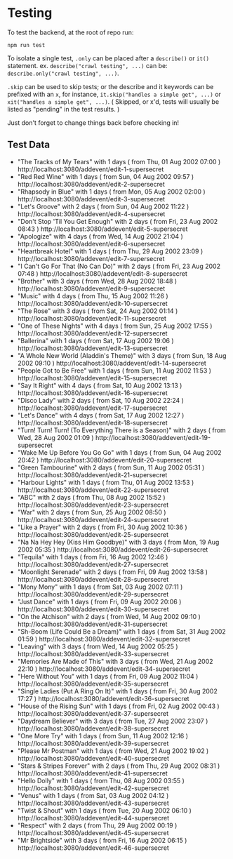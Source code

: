 # Testing

To test the backend, at the root of repo run:

```
npm run test
```

To isolate a single test, `.only` can be placed after a `describe()` or `it()` statement.  ex. `describe("crawl testing", ...)` can be: `describe.only("crawl testing", ...)`. 

`.skip` can be used to skip tests; or the describe and it keywords can be prefixed with an `x`, for instance, `it.skip("handles a simple get", ...)` or `xit("handles a simple get", ...)`.  ( Skipped, or x'd, tests will usually be listed as "pending" in the test results. )

Just don't forget to change things back before checking in!


## Test Data

* "The Tracks of My Tears" with 1 days ( from Thu, 01 Aug 2002 07:00 ) 
 http://localhost:3080/addevent/edit-1-supersecret
* "Red Red Wine" with 1 days ( from Sun, 04 Aug 2002 09:57 ) 
 http://localhost:3080/addevent/edit-2-supersecret
* "Rhapsody in Blue" with 1 days ( from Mon, 05 Aug 2002 02:00 ) 
 http://localhost:3080/addevent/edit-3-supersecret
* "Let's Groove" with 2 days ( from Sun, 04 Aug 2002 11:22 ) 
 http://localhost:3080/addevent/edit-4-supersecret
* "Don't Stop 'Til You Get Enough" with 2 days ( from Fri, 23 Aug 2002 08:43 ) 
 http://localhost:3080/addevent/edit-5-supersecret
* "Apologize" with 4 days ( from Wed, 14 Aug 2002 21:04 ) 
 http://localhost:3080/addevent/edit-6-supersecret
* "Heartbreak Hotel" with 1 days ( from Thu, 29 Aug 2002 23:09 ) 
 http://localhost:3080/addevent/edit-7-supersecret
* "I Can't Go For That (No Can Do)" with 2 days ( from Fri, 23 Aug 2002 07:48 ) 
 http://localhost:3080/addevent/edit-8-supersecret
* "Brother" with 3 days ( from Wed, 28 Aug 2002 18:48 ) 
 http://localhost:3080/addevent/edit-9-supersecret
* "Music" with 4 days ( from Thu, 15 Aug 2002 11:26 ) 
 http://localhost:3080/addevent/edit-10-supersecret
* "The Rose" with 3 days ( from Sat, 24 Aug 2002 01:14 ) 
 http://localhost:3080/addevent/edit-11-supersecret
* "One of These Nights" with 4 days ( from Sun, 25 Aug 2002 17:55 ) 
 http://localhost:3080/addevent/edit-12-supersecret
* "Ballerina" with 1 days ( from Sat, 17 Aug 2002 19:06 ) 
 http://localhost:3080/addevent/edit-13-supersecret
* "A Whole New World (Aladdin's Theme)" with 3 days ( from Sun, 18 Aug 2002 09:10 ) 
 http://localhost:3080/addevent/edit-14-supersecret
* "People Got to Be Free" with 1 days ( from Sun, 11 Aug 2002 11:53 ) 
 http://localhost:3080/addevent/edit-15-supersecret
* "Say It Right" with 4 days ( from Sat, 10 Aug 2002 13:13 ) 
 http://localhost:3080/addevent/edit-16-supersecret
* "Disco Lady" with 2 days ( from Sat, 10 Aug 2002 22:24 ) 
 http://localhost:3080/addevent/edit-17-supersecret
* "Let's Dance" with 4 days ( from Sat, 17 Aug 2002 12:27 ) 
 http://localhost:3080/addevent/edit-18-supersecret
* "Turn! Turn! Turn! (To Everything There is a Season)" with 2 days ( from Wed, 28 Aug 2002 01:09 ) 
 http://localhost:3080/addevent/edit-19-supersecret
* "Wake Me Up Before You Go Go" with 1 days ( from Sun, 04 Aug 2002 20:42 ) 
 http://localhost:3080/addevent/edit-20-supersecret
* "Green Tambourine" with 2 days ( from Sun, 11 Aug 2002 05:31 ) 
 http://localhost:3080/addevent/edit-21-supersecret
* "Harbour Lights" with 1 days ( from Thu, 01 Aug 2002 13:53 ) 
 http://localhost:3080/addevent/edit-22-supersecret
* "ABC" with 2 days ( from Thu, 08 Aug 2002 15:52 ) 
 http://localhost:3080/addevent/edit-23-supersecret
* "War" with 2 days ( from Sun, 25 Aug 2002 08:50 ) 
 http://localhost:3080/addevent/edit-24-supersecret
* "Like a Prayer" with 2 days ( from Fri, 30 Aug 2002 10:36 ) 
 http://localhost:3080/addevent/edit-25-supersecret
* "Na Na Hey Hey (Kiss Him Goodbye)" with 3 days ( from Mon, 19 Aug 2002 05:35 ) 
 http://localhost:3080/addevent/edit-26-supersecret
* "Tequila" with 1 days ( from Fri, 16 Aug 2002 12:46 ) 
 http://localhost:3080/addevent/edit-27-supersecret
* "Moonlight Serenade" with 2 days ( from Fri, 09 Aug 2002 13:58 ) 
 http://localhost:3080/addevent/edit-28-supersecret
* "Mony Mony" with 1 days ( from Sat, 03 Aug 2002 07:11 ) 
 http://localhost:3080/addevent/edit-29-supersecret
* "Just Dance" with 1 days ( from Fri, 09 Aug 2002 20:06 ) 
 http://localhost:3080/addevent/edit-30-supersecret
* "On the Atchison" with 2 days ( from Wed, 14 Aug 2002 09:10 ) 
 http://localhost:3080/addevent/edit-31-supersecret
* "Sh-Boom (Life Could Be a Dream)" with 1 days ( from Sat, 31 Aug 2002 01:59 ) 
 http://localhost:3080/addevent/edit-32-supersecret
* "Leaving" with 3 days ( from Wed, 14 Aug 2002 05:25 ) 
 http://localhost:3080/addevent/edit-33-supersecret
* "Memories Are Made of This" with 3 days ( from Wed, 21 Aug 2002 22:10 ) 
 http://localhost:3080/addevent/edit-34-supersecret
* "Here Without You" with 1 days ( from Fri, 09 Aug 2002 11:04 ) 
 http://localhost:3080/addevent/edit-35-supersecret
* "Single Ladies (Put A Ring On It)" with 1 days ( from Fri, 30 Aug 2002 17:27 ) 
 http://localhost:3080/addevent/edit-36-supersecret
* "House of the Rising Sun" with 1 days ( from Fri, 02 Aug 2002 00:43 ) 
 http://localhost:3080/addevent/edit-37-supersecret
* "Daydream Believer" with 3 days ( from Tue, 27 Aug 2002 23:07 ) 
 http://localhost:3080/addevent/edit-38-supersecret
* "One More Try" with 1 days ( from Sun, 11 Aug 2002 12:16 ) 
 http://localhost:3080/addevent/edit-39-supersecret
* "Please Mr Postman" with 1 days ( from Wed, 21 Aug 2002 19:02 ) 
 http://localhost:3080/addevent/edit-40-supersecret
* "Stars & Stripes Forever" with 2 days ( from Thu, 29 Aug 2002 08:31 ) 
 http://localhost:3080/addevent/edit-41-supersecret
* "Hello Dolly" with 1 days ( from Thu, 08 Aug 2002 03:55 ) 
 http://localhost:3080/addevent/edit-42-supersecret
* "Venus" with 1 days ( from Sat, 03 Aug 2002 04:12 ) 
 http://localhost:3080/addevent/edit-43-supersecret
* "Twist & Shout" with 1 days ( from Tue, 20 Aug 2002 06:10 ) 
 http://localhost:3080/addevent/edit-44-supersecret
* "Respect" with 2 days ( from Thu, 29 Aug 2002 00:19 ) 
 http://localhost:3080/addevent/edit-45-supersecret
* "Mr Brightside" with 3 days ( from Fri, 16 Aug 2002 06:15 ) 
 http://localhost:3080/addevent/edit-46-supersecret
